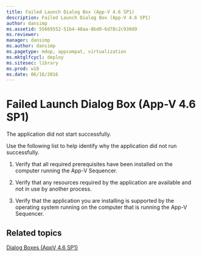 ```yaml
---
title: Failed Launch Dialog Box (App-V 4.6 SP1)
description: Failed Launch Dialog Box (App-V 4.6 SP1)
author: dansimp
ms.assetid: 55669552-51b4-48aa-8bd0-6d78c2c930d9
ms.reviewer: 
manager: dansimp
ms.author: dansimp
ms.pagetype: mdop, appcompat, virtualization
ms.mktglfcycl: deploy
ms.sitesec: library
ms.prod: w10
ms.date: 06/16/2016
---
```



# Failed Launch Dialog Box (App-V 4.6 SP1)


The application did not start successfully.

Use the following list to help identify why the application did not run successfully.

1.  Verify that all required prerequisites have been installed on the computer running the App-V Sequencer.

2.  Verify that any resources required by the application are available and not in use by another process.

3.  Verify that the application you are installing is supported by the operating system running on the computer that is running the App-V Sequencer.

## Related topics


[Dialog Boxes (AppV 4.6 SP1)](dialog-boxes--appv-46-sp1-.md)

 

 





